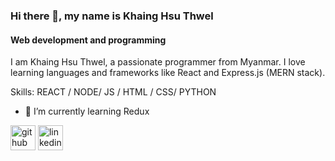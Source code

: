 ### Hi there 👋, my name is Khaing Hsu Thwel
#### Web development and programming
I am Khaing Hsu Thwel, a passionate programmer from Myanmar. I love learning languages and frameworks like React and  Express.js (MERN stack).

Skills:  REACT / NODE/ JS / HTML / CSS/ PYTHON

- 🌱 I’m currently learning Redux


[<img src='https://cdn.jsdelivr.net/npm/simple-icons@3.0.1/icons/github.svg' alt='github' height='40'>](https://github.com/atom017)  [<img src='https://cdn.jsdelivr.net/npm/simple-icons@3.0.1/icons/linkedin.svg' alt='linkedin' height='40'>](https://www.linkedin.com/in/khaing-hsu-thwe-00936a1bb/)  

